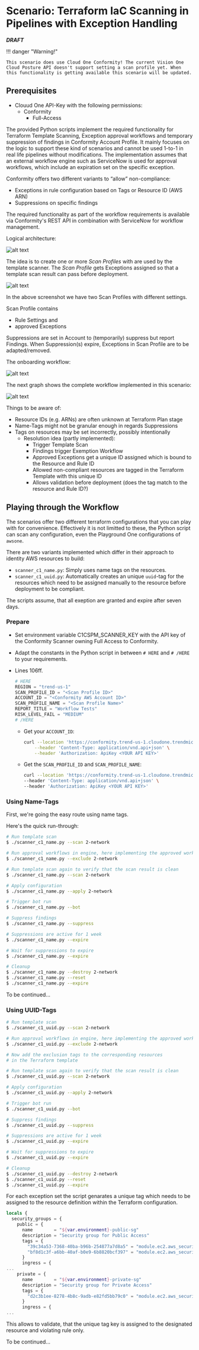 # Scenario: Terraform IaC Scanning in Pipelines with Exception Handling

***DRAFT***

!!! danger "Warning!"

    This scenario does use Cloud One Conformity! The current Vision One Cloud Posture API doesn't support setting a scan profile yet. When this functionality is getting available this scenario will be updated.

## Prerequisites

- Clouud One API-Key with the following permissions:
    - Conformity
        - Full-Access

The provided Python scripts implement the required functionality for Terraform Template Scanning, Exception approval workflows and temporary suppression of findings in Conformity Account Profile. It mainly focuses on the logic to support these kind of scenarios and cannot be used 1-to-1 in real life pipelines without modifications. The implementation assumes that an external workflow engine such as ServiceNow is used for approval workflows, which include an expiration set on the specific exception.

Conformity offers two different variants to “allow” non-compliance:

- Exceptions in rule configuration based on Tags or Resource ID (AWS ARN)
- Suppressions on specific findings

The required functionality as part of the workflow requirements is available via Conformity's REST API in combination with ServiceNow for workflow management.

Logical architecture:

![alt text](images/iac-scanning-01.png "Logical")

The idea is to create one or more *Scan Profiles* with are used by the template scanner. The *Scan Profile* gets Exceptions assigned so that a template scan result can pass before deployment.

![alt text](images/iac-scanning-02.png "Profiles")

In the above screenshot we have two Scan Profiles with different settings.

Scan Profile contains

- Rule Settings and
- approved Exceptions

Suppressions are set in Account to (temporarily) suppress but report Findings. When Suppression(s) expire, Exceptions in Scan Profile are to be adapted/removed.

The onboarding workflow:

![alt text](images/iac-scanning-04.png "Onboarding")

The next graph shows the complete workflow implemented in this scenario:

![alt text](images/iac-scanning-05.png "Workflow")

Things to be aware of:

- Resource IDs (e.g. ARNs) are often unknown at Terraform Plan stage
- Name-Tags might not be granular enough in regards Suppressions
- Tags on resources may be set incorrectly, possibly intentionally
  - Resolution idea (partly implemented):
    - Trigger Template Scan
    - Findings trigger Exemption Workflow
    - Approved Exceptions get a unique ID assigned which is bound to the Resource and Rule ID
    - Allowed non-compliant resources are tagged in the Terraform Template with this unique ID
    - Allows validation before deployment (does the tag match to the resource and Rule ID?)

## Playing through the Workflow

The scenarios offer two different terraform configurations that you can play with for convenience. Effectively it is not limitted to these, the Python script can scan any configuration, even the Playground One configurations of `awsone`.

There are two variants implemented which differ in their approach to identity AWS resources to build:

- `scanner_c1_name.py`: Simply uses name tags on the resources.
- `scanner_c1_uuid.py`: Automatically creates an unique `uuid`-tag for the resources which need to be assigned manually to the resource before deployment to be compliant.

The scripts assume, that all exeption are granted and expire after seven days.

### Prepare

- Set environment variable C1CSPM_SCANNER_KEY with the API key of the
  Conformity Scanner owning Full Access to Conformity.
- Adapt the constants in the Python script in between `# HERE` and `# /HERE` to your requirements.
- Lines 106ff. 
  ```py
  # HERE
  REGION = "trend-us-1"
  SCAN_PROFILE_ID = "<Scan Profile ID>"
  ACCOUNT_ID = "<Conformity AWS Account ID>"
  SCAN_PROFILE_NAME = "<Scan Profile Name>"
  REPORT_TITLE = "Workflow Tests"
  RISK_LEVEL_FAIL = "MEDIUM"
  # /HERE
  ```

  - Get your `ACCOUNT_ID`:

    ```sh
    curl --location 'https://conformity.trend-us-1.cloudone.trendmicro.com/api/accounts' \
        --header 'Content-Type: application/vnd.api+json' \
        --header 'Authorization: ApiKey <YOUR API KEY>'
    ```
  - Get the `SCAN_PROFILE_ID` and `SCAN_PROFILE_NAME`:

    ```sh
    curl --location 'https://conformity.trend-us-1.cloudone.trendmicro.com/api/profiles' \
    --header 'Content-Type: application/vnd.api+json' \
    --header 'Authorization: ApiKey <YOUR API KEY>'
    ```

### Using Name-Tags

First, we're going the easy route using name tags.

Here's the quick run-through:

```sh
# Run template scan
$ ./scanner_c1_name.py --scan 2-network

# Run approval workflows in engine, here implementing the approved workflow
$ ./scanner_c1_name.py --exclude 2-network

# Run template scan again to verify that the scan result is clean
$ ./scanner_c1_name.py --scan 2-network

# Apply configuration
$ ./scanner_c1_name.py --apply 2-network

# Trigger bot run
$ ./scanner_c1_name.py --bot

# Suppress findings
$ ./scanner_c1_name.py --suppress

# Suppressions are active for 1 week
$ ./scanner_c1_name.py --expire

# Wait for suppressions to expire
$ ./scanner_c1_name.py --expire

# Cleanup
$ ./scanner_c1_name.py --destroy 2-network
$ ./scanner_c1_name.py --reset
$ ./scanner_c1_name.py --expire
```

To be continued...

### Using UUID-Tags

```sh
# Run template scan
$ ./scanner_c1_uuid.py --scan 2-network

# Run approval workflows in engine, here implementing the approved workflow
$ ./scanner_c1_uuid.py --exclude 2-network

# Now add the exclusion tags to the corresponding resources
# in the Terraform template

# Run template scan again to verify that the scan result is clean
$ ./scanner_c1_uuid.py --scan 2-network

# Apply configuration
$ ./scanner_c1_uuid.py --apply 2-network

# Trigger bot run
$ ./scanner_c1_uuid.py --bot

# Suppress findings
$ ./scanner_c1_uuid.py --suppress

# Suppressions are active for 1 week
$ ./scanner_c1_uuid.py --expire

# Wait for suppressions to expire
$ ./scanner_c1_uuid.py --expire

# Cleanup
$ ./scanner_c1_uuid.py --destroy 2-network
$ ./scanner_c1_uuid.py --reset
$ ./scanner_c1_uuid.py --expire
```

For each exception set the script genarates a unique tag which needs to be assigned to the resource definition within the Terraform configuration.

```terraform
locals {
  security_groups = {
    public = {
      name        = "${var.environment}-public-sg"
      description = "Security group for Public Access"
      tags = {
        "39c34a53-7368-40ba-b96b-254877a7d8a5" = "module.ec2.aws_security_group.sg[\"public\"]_EC2-001"
        "bf8d1c3f-a6bb-40af-b0e9-6b8820bcf397" = "module.ec2.aws_security_group.sg[\"public\"]_EC2-033"
      }
      ingress = {
...
    private = {
      name        = "${var.environment}-private-sg"
      description = "Security group for Private Access"
      tags = {
        "d2c3b1ee-8278-4b8c-9adb-e82fd5bb79c0" = "module.ec2.aws_security_group.sg[\"private\"]_EC2-033"
      }
      ingress = {
...
```

This allows to validate, that the unique tag key is assigned to the designated resource and violating rule only.

To be continued...

